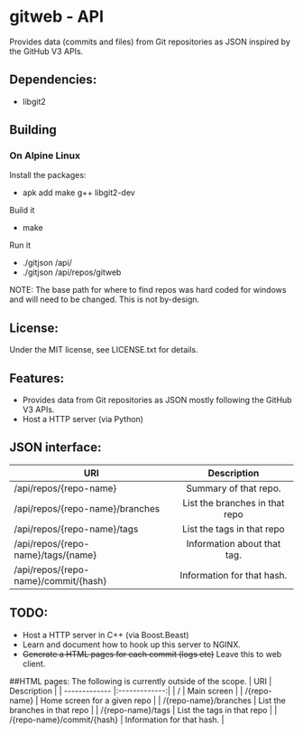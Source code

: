 # gitweb - API

Provides data (commits and files) from Git repositories as JSON inspired by the GitHub V3 APIs.

## Dependencies:
* libgit2

## Building

### On Alpine Linux

Install the packages:
* apk add make g++ libgit2-dev

Build it
* make

Run it
* ./gitjson /api/
* ./gitjson /api/repos/gitweb

NOTE: The base path for where to find repos was hard coded for windows and
will need to be changed. This is not by-design.

## License:
  Under the MIT license, see LICENSE.txt for details.

## Features:
 * Provides data from Git repositories as JSON mostly following the GitHub V3 APIs.
 * Host a HTTP server (via Python)

## JSON interface:
| URI           | Description   |
| ------------- |:-------------:|
| /api/repos/{repo-name} | Summary of that repo. |
| /api/repos/{repo-name}/branches | List the branches in that repo |
| /api/repos/{repo-name}/tags | List the tags in that repo |
| /api/repos/{repo-name}/tags/{name} | Information about that tag. |
| /api/repos/{repo-name}/commit/{hash} | Information for that hash.|

## TODO:
* Host a HTTP server in C++ (via Boost.Beast)
* Learn and document how to hook up this server to NGINX.
* ~~Generate a HTML pages for each commit (logs etc)~~ Leave this to web client.

##HTML pages:
The following is currently outside of the scope.
| URI           | Description   |
| ------------- |:-------------:|
| /             | Main screen   |
| /{repo-name}  | Home screen for a given repo |
| /{repo-name}/branches | List the branches in that repo  |
| /{repo-name}/tags     | List the tags in that repo      |
| /{repo-name}/commit/{hash} | Information for that hash. |
